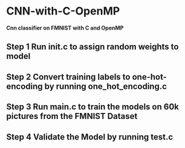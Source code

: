 # CNN-with-C-OpenMP
**Cnn classifier on FMNIST with C and OpenMP**

## Step 1 Run init.c to assign random weights to model ##
## Step 2 Convert training labels to one-hot-encoding by running one_hot_encoding.c ##
## Step 3 Run main.c to train the models on 60k pictures from the FMNIST Dataset ##
## Step 4 Validate the Model by running test.c ##
